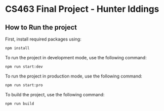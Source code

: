 # CS463 Final Project - Hunter Iddings

## How to Run the project

First, install required packages using:

```bash
npm install
```

To run the project in development mode, use the following command:

```bash
npm run start:dev
```

To run the project in production mode, use the following command:

```bash
npm run start:pro
```

To build the project, use the following command:

```bash
npm run build
```
